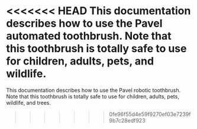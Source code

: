 <<<<<<< HEAD
This documentation describes how to use the Pavel automated toothbrush.
Note that this toothbrush is totally safe to use for children, adults, pets, and wildlife.
=======
This documentation describes how to use the Pavel robotic toothbrush.
Note that this toothbrush is totally safe to use for children, adults, pets, wildlife, and trees.
>>>>>>> 0fe96f55d4e59f9270ef03e7239f9b7c28edf923
